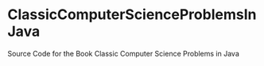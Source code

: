 # ClassicComputerScienceProblemsInJava
Source Code for the Book Classic Computer Science Problems in Java

